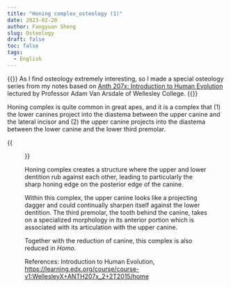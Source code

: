 ```yaml
---
title: "Honing complex_osteology (1)"
date: 2023-02-20
author: Fangyuan Sheng
slug: Osteology
draft: false
toc: false
tags:
  - English
---
```


{{<block class="info">}}
As I find osteology extremely interesting, so I made a special osteology series from my notes based on [Anth 207x: Introduction to Human Evolution](https://learning.edx.org/course/course-v1:WellesleyX+ANTH207x_2+2T2015/home) lectured by Professor Adam Van Arsdale of Wellesley College. {{<end>}}


Honing complex is quite common in great apes, and it is a complex that (1) the lower canines project into the diastema between the upper canine and the lateral incisor and (2) the upper canine projects into the diastema between the lower canine and the lower third premolar. 
  
 {{<figure src="https://hellenshengfy.github.io/honing complex.jpg" title="Honing complex illustration from my notes">}}

Honing complex creates a structure where the upper and lower dentition rub against each other, leading to particularly the sharp honing edge on the posterior edge of the canine. 

Within this complex, the upper canine looks like a projecting dagger and could continually sharpen itself against the lower dentition. The third premolar, the tooth behind the canine, takes on a specialized morphology in its anterior portion which is associated with its articulation with the upper canine.

Together with the reduction of canine, this complex is also reduced in *Homo*. 

References: Introduction to Human Evolution, https://learning.edx.org/course/course-v1:WellesleyX+ANTH207x_2+2T2015/home

